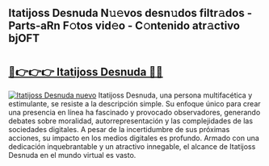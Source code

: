 ## Itatijoss Desnuda N𝚞𝚎vos desn𝚞dos filtr𝚊dos - Parts-aRn F𝚘tos vid𝚎o - C𝚘ntenido atr𝚊ctivo bjOFT

# <h2><a href="http://mbe17o.tromn.icu/?c=Itatijoss+Desnuda">🔗👉👉👉 Itatijoss Desnuda 🔗🔗</a></h2>

[![Itatijoss Desnuda nuevo](https://i.imgur.com/pEAQMta.gif)](http://mbe17o.tromn.icu/?c=Itatijoss+Desnuda)
Itatijoss Desnuda, una persona multifacética y estimulante, se resiste a la descripción simple. Su enfoque único para crear una presencia en línea ha fascinado y provocado observadores, generando debates sobre moralidad, autorrepresentación y las complejidades de las sociedades digitales. A pesar de la incertidumbre de sus próximas acciones, su impacto en los medios digitales es profundo. Armado con una dedicación inquebrantable y un atractivo innegable, el alcance de Itatijoss Desnuda en el mundo virtual es vasto.
